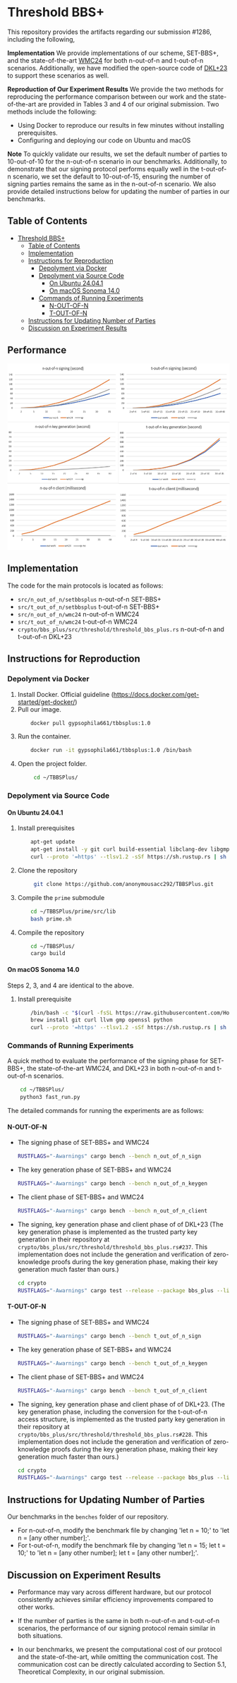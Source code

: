 # Threshold BBS+
This repository provides the artifacts regarding our submission #1286, including the following,

**Implementation** 
We provide implementations of our scheme, SET-BBS+, and the state-of-the-art [WMC24](https://www.ndss-symposium.org/ndss-paper/secure-multiparty-computation-of-threshold-signatures-made-more-efficient/) for both n-out-of-n and t-out-of-n scenarios. Additionally, we have modified the open-source code of [DKL+23](https://eprint.iacr.org/2023/602) to support these scenarios as well. 

**Reproduction of Our Experiment Results** 
We provide the two methods for reproducing the performance comparison between our work and the state-of-the-art are provided in Tables 3 and 4 of our original submission. Two methods include the following:
* Using Docker to reproduce our results in few minutes without installing prerequisites.
* Configuring and deploying our code on Ubuntu and macOS

**Note** To quickly validate our results, we set the default number of parties to 10-out-of-10 for the n-out-of-n scenario in our benchmarks. Additionally, to demonstrate that our signing protocol performs equally well in the t-out-of-n scenario, we set the default to 10-out-of-15, ensuring the number of signing parties remains the same as in the n-out-of-n scenario. We also provide detailed instructions below for updating the number of parties in our benchmarks.
  
## Table of Contents
- [Threshold BBS+](#threshold-bbs)
  - [Table of Contents](#table-of-contents)
  - [Implementation](#implementation)
  - [Instructions for Reproduction](#instructions-for-reproduction)
    - [Depolyment via Docker](#depolyment-via-docker)
    - [Depolyment via Source Code](#depolyment-via-source-code)
      - [On Ubuntu 24.04.1](#on-ubuntu-24041)
      - [On macOS Sonoma 14.0](#on-macos-sonoma-140)
    - [Commands of Running Experiments](#commands-of-running-experiments)
      - [N-OUT-OF-N](#n-out-of-n)
      - [T-OUT-OF-N](#t-out-of-n)
  - [Instructions for Updating Number of Parties](#instructions-for-updating-number-of-parties)
  - [Discussion on Experiment Results](#discussion-on-experiment-results)
 
## Performance
<div style="display: flex; justify-content: space-between;">
  <img src="./performance_pic/n_to_n_sign.jpg" alt="n_to_n_sign" style="width: 50%;">
  <img src="./performance_pic/t_to_n_sign.jpg" alt="t_to_n_sign" style="width: 50%;">
</div>

<div style="display: flex; justify-content: space-between;">
  <img src="./performance_pic/n_to_n_keygen.jpg" alt="n_to_n_keygen" style="width: 50%;">
  <img src="./performance_pic/t_to_n_keygen.jpg" alt="t_to_n_keygen" style="width: 50%;">
</div>

<div style="display: flex; justify-content: space-between;">
  <img src="./performance_pic/n_to_n_client.jpg" alt="n_to_n_client" style="width: 50%;">
  <img src="./performance_pic/t_to_n_client.jpg" alt="t_to_n_client" style="width: 50%;">
</div>

## Implementation
The code for the main protocols is located as follows:
  * `src/n_out_of_n/setbbsplus` n-out-of-n SET-BBS+ 
  * `src/t_out_of_n/setbbsplus` t-out-of-n SET-BBS+ 
  * `src/n_out_of_n/wmc24` n-out-of-n WMC24
  * `src/t_out_of_n/wmc24` t-out-of-n WMC24
  * `crypto/bbs_plus/src/threshold/threshold_bbs_plus.rs` n-out-of-n and t-out-of-n DKL+23
  
## Instructions for Reproduction

### Depolyment via Docker

1. Install Docker. Official guideline (https://docs.docker.com/get-started/get-docker/)
2. Pull our image.
    ```sh
        docker pull gypsophila661/tbbsplus:1.0
    ```
3. Run the container.     
    ```sh
        docker run -it gypsophila661/tbbsplus:1.0 /bin/bash
    ```
4. Open the project folder.
   ```sh
        cd ~/TBBSPlus/
   ```

### Depolyment via Source Code

#### On Ubuntu 24.04.1

1. Install prerequisites
    ```sh
        apt-get update  
        apt-get install -y git curl build-essential libclang-dev libgmp-dev libssl-dev python3
        curl --proto '=https' --tlsv1.2 -sSf https://sh.rustup.rs | sh
    ```
2. Clone the repository
   ```sh
        git clone https://github.com/anonymousacc292/TBBSPlus.git
   ```
3. Compile the `prime` submodule
    ```sh
        cd ~/TBBSPlus/prime/src/lib
        bash prime.sh
    ```
4. Compile the repository
    ```sh
        cd ~/TBBSPlus/
        cargo build
    ```
#### On macOS Sonoma 14.0
Steps 2, 3, and 4 are identical to the above.
1. Install prerequisite
    ```sh
        /bin/bash -c "$(curl -fsSL https://raw.githubusercontent.com/Homebrew/install/HEAD/install.sh)"
        brew install git curl llvm gmp openssl python
        curl --proto '=https' --tlsv1.2 -sSf https://sh.rustup.rs | sh
    ```
### Commands of Running Experiments
A quick method to evaluate the performance of the signing phase for SET-BBS+, the state-of-the-art WMC24, and DKL+23 in both n-out-of-n and t-out-of-n scenarios.

```sh
    cd ~/TBBSPlus/
    python3 fast_run.py
```
The detailed commands for running the experiments are as follows:
#### N-OUT-OF-N
*  The signing phase of SET-BBS+ and WMC24
    ```sh
    RUSTFLAGS="-Awarnings" cargo bench --bench n_out_of_n_sign
    ```
*  The key generation phase of SET-BBS+ and WMC24
    ```sh
    RUSTFLAGS="-Awarnings" cargo bench --bench n_out_of_n_keygen
    ```
*  The client phase of SET-BBS+ and WMC24
    ```sh
    RUSTFLAGS="-Awarnings" cargo bench --bench n_out_of_n_client
    ```
*  The signing, key generation phase and client phase of of DKL+23 (The key generation phase is implemented as the trusted party key generation in their repository at `crypto/bbs_plus/src/threshold/threshold_bbs_plus.rs#237`. This implementation does not include the generation and verification of zero-knowledge proofs during the key generation phase, making their key generation much faster than ours.)
    ```sh
    cd crypto
    RUSTFLAGS="-Awarnings" cargo test --release --package bbs_plus --lib -- threshold::threshold_bbs_plus::tests::signing_n_out_of_n --exact --show-output 
    ```
#### T-OUT-OF-N
*  The signing phase of SET-BBS+ and WMC24
    ```sh
    RUSTFLAGS="-Awarnings" cargo bench --bench t_out_of_n_sign
    ```
*  The key generation phase of SET-BBS+ and WMC24
    ```sh
    RUSTFLAGS="-Awarnings" cargo bench --bench t_out_of_n_keygen
    ```
*  The client phase of SET-BBS+ and WMC24
    ```sh
    RUSTFLAGS="-Awarnings" cargo bench --bench t_out_of_n_client
    ```
*  The signing, key generation phase and client phase of of DKL+23. (The key generation phase, including the conversion for the t-out-of-n access structure, is implemented as the trusted party key generation in their repository at `crypto/bbs_plus/src/threshold/threshold_bbs_plus.rs#228`. This implementation does not include the generation and verification of zero-knowledge proofs during the key generation phase, making their key generation much faster than ours.)
    ```sh
    cd crypto
    RUSTFLAGS="-Awarnings" cargo test --release --package bbs_plus --lib -- threshold::threshold_bbs_plus::tests::signing_t_out_of_n --exact --show-output 
    ```
## Instructions for Updating Number of Parties
Our benchmarks in the `benches` folder of our repository.
* For n-out-of-n, modify the benchmark file by changing 'let n = 10;' to 'let n = [any other number];'.
* For t-out-of-n, modify the benchmark file by changing 'let n = 15; let t = 10;' to 'let n = [any other number]; let t = [any other number];'.

##  Discussion on Experiment Results
* Performance may vary across different hardware, but our protocol consistently achieves similar efficiency improvements compared to other works.

* If the number of parties is the same in both n-out-of-n and t-out-of-n scenarios, the performance of our signing protocol remain similar in both situations.

* In our benchmarks, we present the computational cost of our protocol and the state-of-the-art, while omitting the communication cost. The communication cost can be directly calculated according to Section 5.1, Theoretical Complexity, in our original submission.
